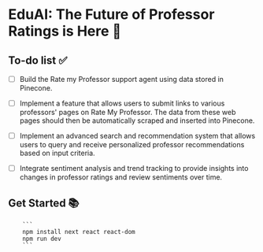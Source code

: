 # EduAI:  The Future of Professor Ratings is Here 🚀 

## To-do list ✅

- [ ] Build the Rate my Professor support agent using data stored in Pinecone.

- [ ] Implement a feature that allows users to submit links to various professors' pages on Rate My Professor. The data from these web pages should then be automatically scraped and inserted into Pinecone.

- [ ] Implement an advanced search and recommendation system that allows users to query and receive personalized professor recommendations based on input criteria.

- [ ] Integrate sentiment analysis and trend tracking to provide insights into changes in professor ratings and review sentiments over time.

## Get Started 📚

        ```
        npm install next react react-dom
        npm run dev
        ```